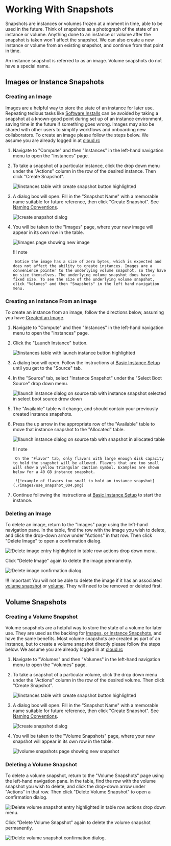 # Working With Snapshots

Snapshots are instances or volumes frozen at a moment in time, able to be used in the future. Think of snapshots as a photograph of the state of an instance or volume. Anything done to an instance or volume after the snapshot is taken won't affect the snapshot. We can also create a new instance or volume from an existing snapshot, and continue from that point in time.

An instance snapshot is referred to as an image. Volume snapshots do not have a special name.

## Images or Instance Snapshots

### Creating an Image

Images are a helpful way to store the state of an instance for later use. Repeating tedious tasks like [Software Installs](./installing_software.md) can be avoided by taking a snapshot at a known-good point during set up of an instance environment, saving time in the future if something goes wrong. Images may also be shared with other users to simplify workflows and onboarding new collaborators. To create an image please follow the steps below. We assume you are already logged in at [cloud.rc](index.md)

1. Navigate to "Compute" and then "Instances" in the left-hand navigation menu to open the "Instances" page.
1. To take a snapshot of a particular instance, click the drop down menu under the "Actions" column in the row of the desired instance. Then click "Create Snapshot".

    ![!instances table with create snapshot button highlighted](./images/create_snapshot_001.png)

1. A dialog box will open. Fill in the "Snapshot Name" with a memorable name suitable for future reference, then click "Create Snapshot". See [Naming Conventions](index.md#naming-conventions).

    ![!create snapshot dialog](./images/create_snapshot_002.png)

1. You will be taken to the "Images" page, where your new image will appear in its own row in the table.

    ![!images page showing new image](./images/create_snapshot_003.png)

    <!-- markdownlint-disable MD046 -->
    !!! note

        Notice the image has a size of zero bytes, which is expected and does not affect the ability to create instances. Images are a convenience pointer to the underlying volume snapshot, so they have no size themselves. The underlying volume snapshot does have a fixed size. To see the size of the underlying volume snapshot, click "Volumes" and then "Snapshots" in the left hand navigation menu.
    <!-- markdownlint-enable MD046 -->

### Creating an Instance From an Image

To create an instance from an image, follow the directions below, assuming you have [Created an Image](#creating-an-image).

1. Navigate to "Compute" and then "Instances" in the left-hand navigation menu to open the "Instances" page.
1. Click the "Launch Instance" button.

    ![!instances table with launch instance button highlighted](./images/use_snapshot_001.png)

1. A dialog box will open. Follow the instructions at [Basic Instance Setup](tutorial/instances.md) until you get to the "Source" tab.
1. In the "Source" tab, select "Instance Snapshot" under the "Select Boot Source" drop down menu.

    ![!launch instance dialog on source tab with instance snapshot selected in select boot source drow down](./images/use_snapshot_002.png)

1. The "Available" table will change, and should contain your previously created instance snapshots.
1. Press the up arrow in the appropriate row of the "Available" table to move that instance snapshot to the "Allocated" table.

    ![!launch instance dialog on source tab with snapshot in allocated table](./images/use_snapshot_003.png)

    <!-- markdownlint-disable MD046 -->
    !!! note

        On the "Flavor" tab, only flavors with large enough disk capacity to hold the snapshot will be allowed. Flavors that are too small will show a yellow triangular caution symbol. Examples are shown below for a 40 GB instance snapshot.

        ![!example of flavors too small to hold an instance snapshot](./images/use_snapshot_004.png)
    <!-- markdownlint-enable MD046 -->

1. Continue following the instructions at [Basic Instance Setup](tutorial/instances.md) to start the instance.

### Deleting an Image

To delete an image, return to the "Images" page using the left-hand navigation pane. In the table, find the row with the image you wish to delete, and click the drop-down arrow under "Actions" in that row. Then click "Delete Image" to open a confirmation dialog.

![!Delete image entry highlighted in table row actions drop down menu.](./images/delete_image_001.png)

Click "Delete Image" again to delete the image permanently.

![!Delete image confirmation dialog.](./images/delete_image_002.png)

<!-- markdownlint-disable MD046 -->
!!! important
    You will not be able to delete the image if it has an associated [volume snapshot](#volume-snapshots) or [volume](tutorial/volumes.md). They will need to be removed or deleted first.
<!-- markdownlint-enable MD046 -->

## Volume Snapshots

### Creating a Volume Snapshot

Volume snapshots are a helpful way to store the state of a volume for later use. They are used as the backing for [Images, or Instance Snapshots](#images-or-instance-snapshots), and have the same benefits. Most volume snapshots are created as part of an instance, but to create a volume snapshot directly please follow the steps below. We assume you are already logged in at [cloud.rc](index.md)

1. Navigate to "Volumes" and then "Volumes" in the left-hand navigation menu to open the "Volumes" page.
1. To take a snapshot of a particular volume, click the drop down menu under the "Actions" column in the row of the desired volume. Then click "Create Snapshot".

    ![!instances table with create snapshot button highlighted](./images/create_volume_snapshot_001.png)

1. A dialog box will open. Fill in the "Snapshot Name" with a memorable name suitable for future reference, then click "Create Snapshot". See [Naming Conventions](index.md#naming-conventions).

    ![!create snapshot dialog](./images/create_volume_snapshot_002.png)

1. You will be taken to the "Volume Snapshots" page, where your new snapshot will appear in its own row in the table.

    ![!volume snapshots page showing new snapshot](./images/create_volume_snapshot_003.png)

### Deleting a Volume Snapshot

To delete a volume snapshot, return to the "Volume Snapshots" page using the left-hand navigation pane. In the table, find the row with the volume snapshot you wish to delete, and click the drop-down arrow under "Actions" in that row. Then click "Delete Volume Snapshot" to open a confirmation dialog.

![!Delete volume snapshot entry highlighted in table row actions drop down menu.](./images/delete_volume_snapshot_001.png)

Click "Delete Volume Snapshot" again to delete the volume snapshot permanently.

![!Delete volume snapshot confirmation dialog.](./images/delete_volume_snapshot_002.png)
